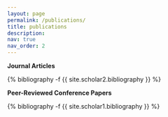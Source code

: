 ```yaml
---
layout: page
permalink: /publications/
title: publications
description: 
nav: true
nav_order: 2
---
```

<!-- _pages/publications.md -->

**Journal Articles**
<div class="publications">

{% bibliography -f {{ site.scholar2.bibliography }} %}

</div>

**Peer-Reviewed Conference Papers**
<div class="publications">

{% bibliography -f {{ site.scholar1.bibliography }} %}

</div>